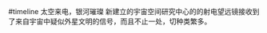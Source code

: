 #timeline 
<span class='ob-timelines' data-date='2047-06-03-00' data-title='银河摧残' data-class='orange'  data-type='range' data-end='2047-06-03-10'>太空来电，银河璀璨</span>
新建立的宇宙空间研究中心的的射电望远镜接收到了来自宇宙中疑似外星文明的信号，而且不止一处，切种类繁多。